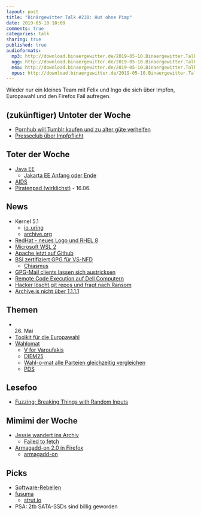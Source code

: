 ```yaml
---
layout: post
title: "Binärgewitter Talk #230: Hut ohne Pimp"
date: 2019-05-10 10:00
comments: true
categories: talk
sharing: true
published: true
audioformats:
  mp3: http://download.binaergewitter.de/2019-05-10.Binaergewitter.Talk.230.mp3
  ogg: http://download.binaergewitter.de/2019-05-10.Binaergewitter.Talk.230.ogg
  m4a: http://download.binaergewitter.de/2019-05-10.Binaergewitter.Talk.230.m4a
  opus: http://download.binaergewitter.de/2019-05-10.Binaergewitter.Talk.230.opus
---
```

Wieder nur ein kleines Team mit Felix und Ingo die sich über Impfen, Europawahl und den Firefox Fail aufregen.

## (zukünftiger) Untoter der Woche
- [Pornhub will Tumblr kaufen und zu alter güte verhelfen](https://arstechnica.com/information-technology/2019/05/pornhub-wants-to-buy-tumblr-and-restore-site-to-former-porn-filled-glory/)
- [Presseclub über Impfpflicht](https://www1.wdr.de/daserste/presseclub/sendungen/impfpflicht-106.html)

## Toter der Woche
- [Java EE](https://headcrashing.wordpress.com/2019/05/03/negotiations-failed-how-oracle-killed-java-ee/amp/)
  * [Jakarta EE Anfang oder Ende](https://www.heise.de/developer/artikel/Jakarta-EE-Der-Anfang-vom-Ende-oder-die-Chance-fuer-einen-Neuanfang-4413537.html)
- [AIDS](https://www.theguardian.com/society/2019/may/02/end-to-aids-in-sight-as-huge-study-finds-drugs-stop-hiv-transmission)
- [Piratenpad (wirklichst)](https://www.piratenpad.de/) - 16.06.

## News
- Kernel 5.1
  * [io_uring](https://www.google.com/search?client=firefox-b-d&q=io_uring)
  * [archive.org](https://web.archive.org/web/20190507010016/http://kernel.dk/io_uring.pdf)
- [RedHat - neues Logo und RHEL 8](https://www.pro-linux.de/news/1/27041/red-hat-enterprise-linux-8-ver%C3%B6ffentlicht.html)
- [Microsoft WSL 2](https://www.pro-linux.de/news/1/27035/microsoft-k%C3%BCndigt-wsl-2-an.html)
- [Apache jetzt auf Github](https://github.blog/2019-04-29-apache-joins-github-community/)
- [BSI zertifiziert GPG für VS-NFD](https://www.bsi.bund.de/DE/Presse/Pressemitteilungen/Presse2019/Gpg4win-mit-VS-NfD-070519.html)
  * [Chiasmus](https://www.bsi.bund.de/DE/Themen/Kryptografie_Kryptotechnologie/Kryptografie/Chiasmus/chiasmus_node.html)
- [GPG-Mail clients lassen sich austricksen](https://github.com/RUB-NDS/Johnny-You-Are-Fired)
- [Remote Code Execution auf Dell Computern](https://d4stiny.github.io/Remote-Code-Execution-on-most-Dell-computers/)
- [Hacker löscht git repos und fragt nach Ransom](https://it.slashdot.org/story/19/05/03/225208/a-hacker-is-wiping-git-repositories-and-asking-for-a-ransom)
- [Archive.is nicht über 1.1.1.1](https://news.ycombinator.com/item?id=19828317)

## Themen
- 26. Mai
- [Toolkit für die Europawahl](https://www.pro-linux.de/news/1/27037/mozilla-stellt-firefox-toolkit-f%C3%BCr-die-europawahl-vor.html)
- [Wahlomat](https://www.wahl-o-mat.de/europawahl2019/)
  * [V for Varoufakis](https://www.youtube.com/watch?v=Afl9WFGJE0M)
  * [DIEM25](https://diem25.org/)
  * [Wahl-o-mat alle Parteien gleichzeitig vergleichen](https://old.reddit.com/r/de/comments/bk7a82/wahlomat_warum_zum_fick_kann_man_immer_noch_nicht/)
  * [PDS](https://www.facebook.com/parteidersorben/)


## Lesefoo
- [Fuzzing: Breaking Things with Random Inputs](https://www.fuzzingbook.org/html/Fuzzer.html)

## Mimimi der Woche
- [Jessie wandert ins Archiv](https://lists.debian.org/debian-devel-announce/2019/03/msg00006.html)
  * [Failed to fetch](https://www.jesusamieiro.com/failed-to-fetch-http-ftp-debian-org-debian-dists-jessie-updates-main-404-not-found/)
- [Armagadd-on 2.0 in Firefox](https://www.heise.de/newsticker/meldung/Zertifikat-abgelaufen-Firefox-deaktiviert-Add-ons-4413170.html)
  * [armagadd-on](https://bugzilla.mozilla.org/show_bug.cgi?id=1267318)

## Picks
- [Software-Rebellen](https://www.arte.tv/de/videos/077346-000-A/software-rebellen/)
- [fusuma](https://github.com/hiroppy/fusuma)
  * [strut.io](http://strut.io/editor/index.html)
- PSA: 2tb SATA-SSDs sind billig geworden
